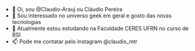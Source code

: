 - 👋 Oi, sou @Claudio-Arauj ou Cláudio Pereira
- 👀 Sou interessado no universo geek em geral e gosto das novas tecnologias
- 🌱 Atualmente estou estudando na Faculdade CERES UFRN no curso de BSI
- 📫 Pode me contatar pelo instagram @claudio_mtr

<!---
MikeWazTr/MikeWazTr is a ✨ special ✨ repository because its `README.md` (this file) appears on your GitHub profile.
You can click the Preview link to take a look at your changes.
--->
